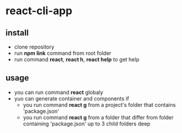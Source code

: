 # react-cli-app

## install

  * clone repository
  * run **npm link** command from root folder
  * run command **react**, **react h**, **react help** to get help

## usage

  * you can run command **react** globaly
  * yuo can generate container and components if
     * you run command **react g** from a project's folder that contains 'package.json'
     * you run command **react g** from a folder that differ from folder containing 'package.json' up to 3 child folders deep
